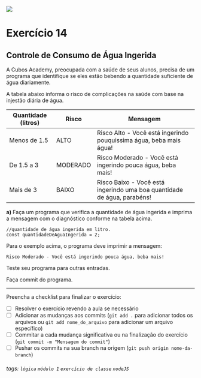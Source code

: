 ![](https://i.imgur.com/xG74tOh.png)

# Exercício 14

## Controle de Consumo de Água Ingerida

A Cubos Academy, preocupada com a saúde de seus alunos, precisa de um programa que identifique se eles estão bebendo a quantidade suficiente de água diariamente.

A tabela abaixo informa o risco de complicações na saúde com base na injestão diária de água.

| Quantidade (litros) | Risco      | Mensagem                                                                         |
| ------------------- | ---------- | -------------------------------------------------------------------------------- |
| Menos de 1.5        | ALTO       | Risco Alto - Você está ingerindo pouquissima água, beba mais água!               |
| De 1.5 a 3          | MODERADO   | Risco Moderado - Você está ingerindo pouca água, beba mais!                      |
| Mais de 3           | BAIXO      | Risco Baixo - Você está ingerindo uma boa quantidade de água, parabéns!          |

**a)** Faça um programa que verifica a quantidade de água ingerida e imprima a mensagem com o diagnóstico conforme na tabela acima.

```javascript=
//quantidade de água ingerida em litro.
const quantidadeDeAguaIngerida = 2;
```

Para o exemplo acima, o programa deve imprimir a mensagem:

`Risco Moderado - Você está ingerindo pouca água, beba mais!`

Teste seu programa para outras entradas.

Faça commit do programa.

---

Preencha a checklist para finalizar o exercício:

- [ ] Resolver o exercício revendo a aula se necessário
- [ ] Adicionar as mudanças aos commits (`git add .` para adicionar todos os arquivos ou `git add nome_do_arquivo` para adicionar um arquivo específico)
- [ ] Commitar a cada mudança significativa ou na finalização do exercício (`git commit -m "Mensagem do commit"`)
- [ ] Pushar os commits na sua branch na origem (`git push origin nome-da-branch`)

###### tags: `lógica` `módulo 1` `exercício de classe` `nodeJS`
